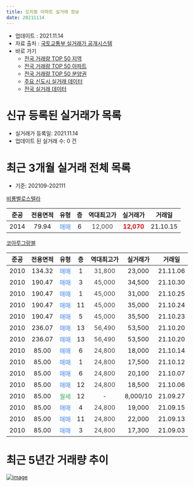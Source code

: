 ```yaml
---
title: 도지동 아파트 실거래 정보
date: 20211114
---
```


* 업데이트 : 2021.11.14
* 자료 출처 : [국토교통부 실거래가 공개시스템](http://rt.molit.go.kr)
* 바로 가기
    * [전국 거래량 TOP 50 지역](https://apt-info.github.io/apt-trade-info/tr)
    * [전국 거래량 TOP 50 아파트](https://apt-info.github.io/apt-trade-info/ta)
    * [전국 거래량 TOP 50 분양권](https://apt-info.github.io/apt-trade-info/tb)
    * [주요 신도시 실거래 데이터](https://apt-info.github.io/apt-trade-info/newtown)
    * [전국 실거래 데이터](https://apt-info.github.io/apt-trade-info/all)



<script async src="https://pagead2.googlesyndication.com/pagead/js/adsbygoogle.js"></script>
<!-- 기본광고 -->
<ins class="adsbygoogle"
     style="display:block"
     data-ad-client="ca-pub-1142216861245946"
     data-ad-slot="4805727019"
     data-ad-format="auto"
     data-full-width-responsive="true"></ins>
<script>
     (adsbygoogle = window.adsbygoogle || []).push({});
</script>


# 신규 등록된 실거래가 목록

* 실거래가 등록일: 2021.11.14
* 업데이트 된 실거래 수: 0 건




<script async src="https://pagead2.googlesyndication.com/pagead/js/adsbygoogle.js"></script>
<!-- 기본광고 -->
<ins class="adsbygoogle"
     style="display:block"
     data-ad-client="ca-pub-1142216861245946"
     data-ad-slot="4805727019"
     data-ad-format="auto"
     data-full-width-responsive="true"></ins>
<script>
     (adsbygoogle = window.adsbygoogle || []).push({});
</script>


# 최근 3개월 실거래 전체 목록
* 기준: 202109-202111


[비룡벨로스텔라](https://search.naver.com/search.naver?query=%EB%B9%84%EB%A3%A1%EB%B2%A8%EB%A1%9C%EC%8A%A4%ED%85%94%EB%9D%BC)

|준공|전용면적|유형|층|역대최고가|실거래가|거래일|
|:---:|:---:|:---:|:---:|:---:|:---:|:---:|
|2014|79.94|<span style="color:#4285F3">매매</span>|6|<span style="color:#444444">12,000</span>|<b><span style="color:#FF0000">12,070</span></b>|21.10.15|

[코아루그랑블](https://search.naver.com/search.naver?query=%EC%BD%94%EC%95%84%EB%A3%A8%EA%B7%B8%EB%9E%91%EB%B8%94)

|준공|전용면적|유형|층|역대최고가|실거래가|거래일|
|:---:|:---:|:---:|:---:|:---:|:---:|:---:|
|2010|134.32|<span style="color:#4285F3">매매</span>|1|<span style="color:#444444">31,800</span>|23,000|21.11.06|
|2010|190.47|<span style="color:#4285F3">매매</span>|3|<span style="color:#444444">45,000</span>|34,500|21.10.30|
|2010|190.47|<span style="color:#4285F3">매매</span>|1|<span style="color:#444444">45,000</span>|31,000|21.10.25|
|2010|190.47|<span style="color:#4285F3">매매</span>|11|<span style="color:#444444">45,000</span>|35,000|21.10.24|
|2010|190.47|<span style="color:#4285F3">매매</span>|5|<span style="color:#444444">45,000</span>|35,500|21.10.23|
|2010|236.07|<span style="color:#4285F3">매매</span>|13|<span style="color:#444444">56,490</span>|53,500|21.10.20|
|2010|236.07|<span style="color:#4285F3">매매</span>|13|<span style="color:#444444">56,490</span>|53,500|21.10.20|
|2010|85.00|<span style="color:#4285F3">매매</span>|6|<span style="color:#444444">24,800</span>|18,000|21.10.14|
|2010|85.00|<span style="color:#4285F3">매매</span>|1|<span style="color:#444444">24,800</span>|17,500|21.10.12|
|2010|85.00|<span style="color:#4285F3">매매</span>|6|<span style="color:#444444">24,800</span>|20,100|21.10.07|
|2010|85.00|<span style="color:#4285F3">매매</span>|12|<span style="color:#444444">24,800</span>|18,500|21.10.06|
|2010|85.00|<span style="color:#34A853">월세</span>|12|<span style="color:#444444">-</span>|8,000/10|21.09.27|
|2010|85.00|<span style="color:#4285F3">매매</span>|4|<span style="color:#444444">24,800</span>|19,000|21.09.15|
|2010|85.00|<span style="color:#4285F3">매매</span>|11|<span style="color:#444444">24,800</span>|22,000|21.09.13|
|2010|85.00|<span style="color:#4285F3">매매</span>|3|<span style="color:#444444">24,800</span>|17,300|21.09.03|



<script async src="https://pagead2.googlesyndication.com/pagead/js/adsbygoogle.js"></script>
<!-- 기본광고 -->
<ins class="adsbygoogle"
     style="display:block"
     data-ad-client="ca-pub-1142216861245946"
     data-ad-slot="4805727019"
     data-ad-format="auto"
     data-full-width-responsive="true"></ins>
<script>
     (adsbygoogle = window.adsbygoogle || []).push({});
</script>


# 최근 5년간 거래량 추이


<div style="width:100%;">
    <canvas id="deal_progress" height="200"></canvas>
</div>

<script>
new Chart(document.getElementById("deal_progress"), {
    type: 'line',
    data: {
        labels: ['16.01','16.02','16.03','16.04','16.05','16.06','16.07','16.08','16.09','16.10','16.11','16.12','17.01','17.02','17.03','17.04','17.05','17.06','17.07','17.08','17.09','17.11','17.12','18.01','18.02','18.03','18.04','18.05','18.06','18.07','18.08','18.09','18.10','18.11','18.12','19.01','19.02','19.03','19.04','19.05','19.06','19.07','19.08','19.09','19.10','19.11','19.12','20.01','20.02','20.03','20.04','20.05','20.06','20.07','20.08','20.09','20.10','20.11','20.12','21.01','21.02','21.03','21.04','21.05','21.06','21.07','21.08','21.09','21.10','21.11'],
        datasets: [{
            label: '매매/분양권',
            data: [8,1,2,4,3,5,4,3,3,3,2,4,0,4,0,1,1,1,1,1,1,0,1,4,1,1,0,2,0,1,0,3,3,2,1,1,1,3,3,2,3,6,2,1,5,5,2,2,1,1,1,2,5,7,10,4,5,2,7,6,3,4,6,2,4,4,4,3,11,1],
            borderColor: "rgba(66, 133, 243, 1)",
            backgroundColor: "rgba(66, 133, 243, 0.05)",
            borderWidth: 1,
            pointRadius: 0,
            fill: false,
            lineTension: 0
        },{
            label: '전/월세',
            data: [0,3,0,2,0,2,1,1,2,1,0,2,2,2,2,0,2,0,5,0,2,1,0,0,2,2,2,3,3,0,3,0,2,2,1,3,0,6,2,2,1,2,3,1,1,2,3,3,1,3,5,2,1,0,1,0,0,2,1,1,1,1,0,1,2,4,0,1,0,0],
            borderColor: "rgba(255, 90, 0, 1)",
            backgroundColor: "rgba(255, 90, 0, 0.05)",
            borderWidth: 1,
            pointRadius: 0,
            fill: false,
            lineTension: 0
        },{
            label: '합계',
            data: [8,4,2,6,3,7,5,4,5,4,2,6,2,6,2,1,3,1,6,1,3,1,1,4,3,3,2,5,3,1,3,3,5,4,2,4,1,9,5,4,4,8,5,2,6,7,5,5,2,4,6,4,6,7,11,4,5,4,8,7,4,5,6,3,6,8,4,4,11,1],
            borderColor: "rgba(0, 0, 0, 1)",
            backgroundColor: "rgba(0, 0, 0, 0.03)",
            borderWidth: 0.1,
            pointRadius: 0,
            fill: true,
            lineTension: 0
        }
        ]
    },
    options: {
        responsive: true,
        title: {
            display: false
        },
        tooltips: {
            mode: 'index',
            intersect: false
        },
        hover: {
            mode: 'nearest',
            intersect: true
        },
        scales: {
            xAxes: [{
                display: true,
                scaleLabel: {
                    display: true,
                    labelString: '년/월'
                }
            }],
            yAxes: [{
                display: true,
                ticks: {
                    suggestedMin: 0,
                },
                scaleLabel: {
                    display: true,
                    labelString: '실거래 수'
                }
            }]
        }
    }
});

</script>


[![image](https://apt-info.github.io/images/2020-01-03-apt-trade-info/1024x500.png)](https://play.google.com/store/apps/details?id=com.aptinfo.apttradeinfo)

